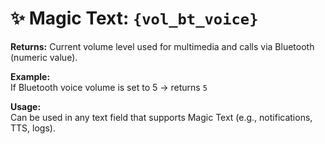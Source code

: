 # ✨ Magic Text: `{vol_bt_voice}`

**Returns:** Current volume level used for multimedia and calls via Bluetooth (numeric value).

**Example:**  
If Bluetooth voice volume is set to 5 → returns `5`

**Usage:**  
Can be used in any text field that supports Magic Text (e.g., notifications, TTS, logs).
